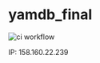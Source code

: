 # yamdb_final

![ci workflow](https://github.com/pencool/yamdb_final/actions/workflows/yamdb_workflow.yml/badge.svg)

IP: 158.160.22.239
